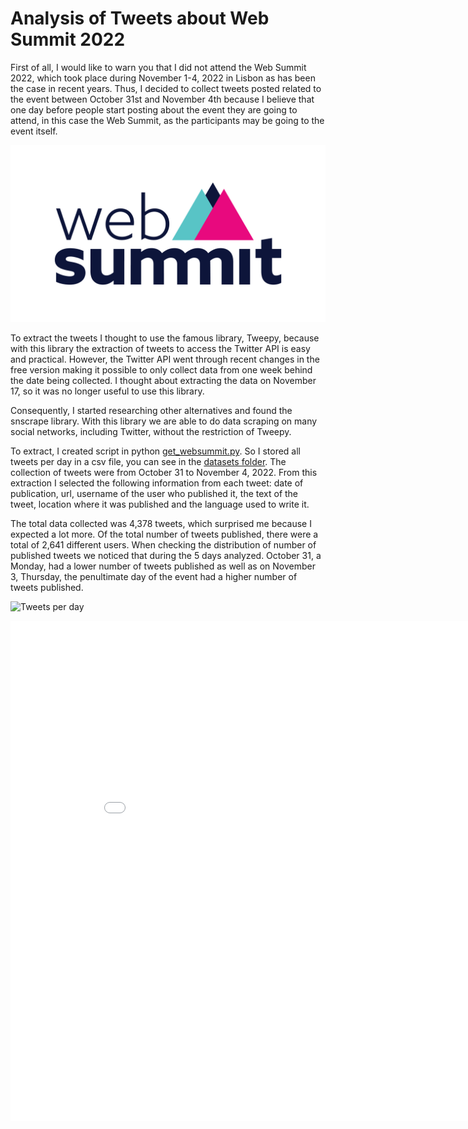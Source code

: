 # Analysis of Tweets about Web Summit 2022
First of all, I would like to warn you that I did not attend the Web Summit 2022, which took place during November 1-4, 2022 in Lisbon as has been the case in recent years. Thus, I decided to collect tweets posted related to the event between October 31st and November 4th because I believe that one day before people start posting about the event they are going to attend, in this case the Web Summit, as the participants may be going to the event itself.



![logo websummit](/images/wbs2022.png "Logo")

To extract the tweets I thought to use the famous library, Tweepy, because with this library the extraction of tweets to access the Twitter API is easy and practical. However, the Twitter API went through recent changes in the free version making it possible to only collect data from one week behind the date being collected. I thought about extracting the data on November 17, so it was no longer useful to use this library.

Consequently, I started researching other alternatives and found the snscrape library. With this library we are able to do data scraping on many social networks, including Twitter, without the restriction of Tweepy.

To extract, I created script in python [get_websummit.py](get_test.py). So I stored all tweets per day in a csv file, you can see in the [datasets folder](/datasets/). The collection of tweets were from October 31 to November 4, 2022. From this extraction I selected the following information from each tweet: date of publication, url, username of the user who published it, the text of the tweet, location where it was published and the language used to write it.

The total data collected was 4,378 tweets, which surprised me because I expected a lot more. Of the total number of tweets published, there were a total of 2,641 different users. When checking the distribution of number of published tweets we noticed that during the 5 days analyzed. October 31, a Monday, had a lower number of tweets published as well as on November 3, Thursday, the penultimate day of the event had a higher number of tweets published.


![Tweets per day](https://plotly.com/~leonardojs/1/)




 <iframe width="900" height="800" frameborder="0" scrolling="no" src="//plotly.com/~leonardojs/1.embed"></iframe>

